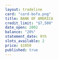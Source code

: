 ```yaml
---
layout: tradeline
card: "card-bofa.png"
title: BANK OF AMERICA
credit_limit: "$7,500"
date_open: 2002
balance: "20%"
statement_date: 9th
slots_available: 2
price: $1050
published: true
---
```


